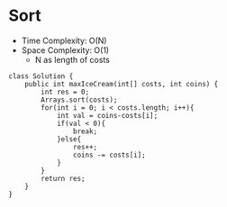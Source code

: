 # Sort
* Time Complexity: O(N)
* Space Complexity: O(1)
	* N as length of costs
```
class Solution {
    public int maxIceCream(int[] costs, int coins) {
        int res = 0;
        Arrays.sort(costs);
        for(int i = 0; i < costs.length; i++){
            int val = coins-costs[i];
            if(val < 0){
                break;
            }else{
                res++;
                coins -= costs[i];
            }
        }
        return res;
    }
}
```